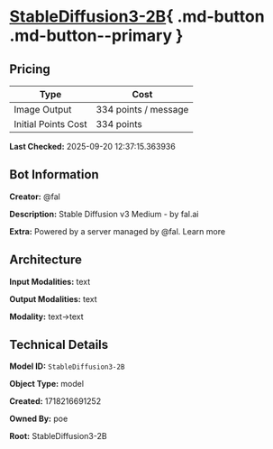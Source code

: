 # [StableDiffusion3-2B](https://poe.com/StableDiffusion3-2B){ .md-button .md-button--primary }

## Pricing

| Type | Cost |
|------|------|
| Image Output | 334 points / message |
| Initial Points Cost | 334 points |

**Last Checked:** 2025-09-20 12:37:15.363936


## Bot Information

**Creator:** @fal

**Description:** Stable Diffusion v3 Medium - by fal.ai

**Extra:** Powered by a server managed by @fal. Learn more


## Architecture

**Input Modalities:** text

**Output Modalities:** text

**Modality:** text->text


## Technical Details

**Model ID:** `StableDiffusion3-2B`

**Object Type:** model

**Created:** 1718216691252

**Owned By:** poe

**Root:** StableDiffusion3-2B

